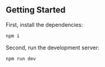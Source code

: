 ## Getting Started

First, install the dependencies:

```bash
npm i
```

Second, run the development server:

```bash
npm run dev
```
